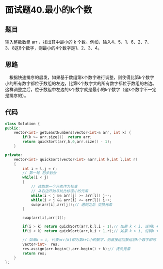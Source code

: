 # 面试题40.最小的k个数

## 题目
输入整数数组 arr ，找出其中最小的 k 个数。例如，输入4、5、1、6、2、7、3、8这8个数字，则最小的4个数字是1、2、3、4。

## 思路
&emsp;根据快速排序的启发，如果基于数组第k个数字进行调整，则使得比第k个数字小的所有数字都位于数组的左边，比第K个数字大的所有数字都位于数组的右边。
这样调整之后，位于数组中左边的k个数字就是最小的k个数字（这k个数字不一定是排序的）。

## 代码
```cpp
class Solution {
public:
    vector<int> getLeastNumbers(vector<int>& arr, int k) {
        if(k >= arr.size())  return arr;
        return quickSort(arr,k,0,arr.size() - 1);
    }

private:
    vector<int> quickSort(vector<int> &arr,int k,int l,int r)
    {
        int i = l,j = r;
        // 第一轮 初步划分
        while(i < j)
        {
            // 选取第一个元素作为标准
            // 从右边开始寻找比标准小的元素
            while(i < j && arr[j] >= arr[l]) j--;
            while(i < j && arr[i] <= arr[l]) i++;
            swap(arr[i],arr[j]);// 遇到之后 交换元素
        }

        swap(arr[i],arr[l]);

        if(i > k) return quickSort(arr,k,l,i - 1);// 如果 k < i, 说明k + 1小的数字 存在于左子数组，则递归左子数组
        if(i < k) return quickSort(arr,k,i + 1,r);// 如果 k > i, 说明k + 1小的数字 存在于右子数组，则递归右子数组

        // 如果k = i, 代表arr[k]即为第k+1小的数字，则直接返回数组前k个数字即可
        vector<int>  res;
        res.assign(arr.begin(),arr.begin() + k);// 拷贝元素
        return res;
    }
};
```



